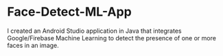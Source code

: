 # Face-Detect-ML-App
I created an Android Studio application in Java that integrates Google/Firebase Machine Learning to detect the presence of one or more faces in an image. 
